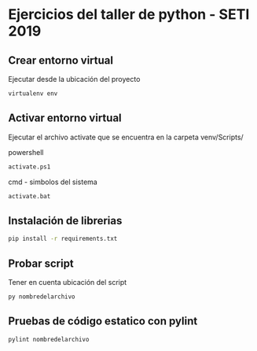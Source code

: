 # Ejercicios del taller de python - SETI 2019

## Crear entorno virtual

Ejecutar desde la ubicación del proyecto

```bash
virtualenv env
```

## Activar entorno virtual

Ejecutar el archivo activate que se encuentra en la carpeta venv/Scripts/

powershell
```bash
activate.ps1
```

cmd - simbolos del sistema
```bash
activate.bat
```

## Instalación de librerias

```bash
pip install -r requirements.txt
```

## Probar script

Tener en cuenta ubicación del script

```bash
py nombredelarchivo
```

## Pruebas de código estatico con pylint

```bash
pylint nombredelarchivo
```
